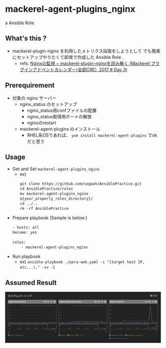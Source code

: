 # mackerel-agent-plugins_nginx
a Ansible Role

## What's this ?
- mackerel-plugin-nginx を利用したメトリクス採取をしようとして
  でも簡素にセットアップやりたくて即席で作成した Ansible Role .
    - refs: [Nginxの監視 ~ mackerel-plugin-nginxを読み解く (Mackerel プラグインアドベントカレンダー(全部CRE）2017 # Day 3)](https://soudai.hatenablog.com/entry/mackerel-plugin-nginx)

## Prerequirement
- 対象の nginx サーバー
    - nginx_status のセットアップ
        - nginx_status用confファイルの配置
        - nginx_status取得用ポートの解放
        - nginxのrestart
    - mackerel-agent-plugins のインストール
        - RHEL系OSであれば、 `yum install mackerel-agent-plugins` でok だと思う

## Usage
- Get and Set `mackerel-agent-plugins_nginx`
    - ex) 
        ```
        git clone https://github.com/sogaoh/AnsiblePractice.git
        cd AnsiblePractice/roles
        mv mackerel-agent-plugins_nginx ${your_properly_roles_directory}/
        cd ../..
        rm -rf AnsiblePractice
        ```
- Prepare playbook (Sample is below:)
    ```
    - hosts: all
    become: yes

    roles:
        - mackerel-agent-plugins_nginx
    ```
- Run playbook
    - ex) `ansible-playbook ./pera-web.yaml -i "[target host IP, etc...]," -vv -C`

## Assumed Result
![](mackerel_nginx_status.png)

